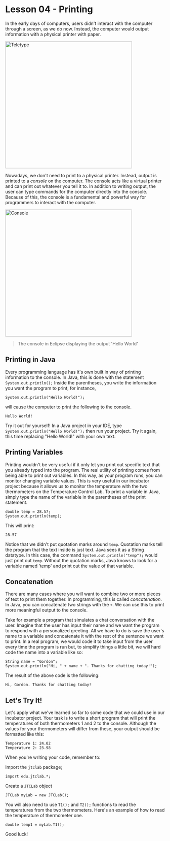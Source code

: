 # Lesson 04 - Printing
In the early days of computers, users didn't interact with the computer through a screen, as we do now. Instead, the computer would output information with a physical printer with paper.

<img src="https://upload.wikimedia.org/wikipedia/commons/8/89/WACsOperateTeletype.jpg" alt="Teletype" width="400
"/> 

Nowadays, we don't need to print to a physical printer. Instead, output is printed to a *console* on the computer. The console acts like a virtual printer and can print out whatever you tell it to. In addition to writing output, the user can type commands for the computer directly into the console. Because of this, the console is a fundamental and powerful way for programmers to interact with the computer.

<img src="https://i.imgur.com/RyFcMCv.png" alt="Console" width="400
"/> 
> The console in Eclipse displaying the output 'Hello World'

## Printing in Java
Every programming language has it's own built in way of printing information to the console. In Java, this is done with the statement ```System.out.println();``` Inside the parentheses, you write the information you want the program to print, for instance,
```
System.out.println("Hello World!");
```
will cause the computer to print the following to the console.
```
Hello World!
```
Try it out for yourself! In a Java project in your IDE, type ```System.out.println("Hello World!");``` then run your project. Try it again, this time replacing "Hello World!" with your own text.

## Printing Variables
Printing wouldn't be very useful if it only let you print out specific text that you already typed into the program. The real utility of printing comes from being able to print out variables. In this way, as your program runs, you can monitor changing variable values. This is very useful in our incubator project because it allows us to monitor the temperature with the two thermometers on the Temperature Control Lab. To print a variable in Java, simply type the name of the variable in the parentheses of the print statement.
```
double temp = 28.57;
System.out.println(temp);
```
This will print:
```
28.57
```
Notice that we didn't put quotation marks around ```temp```. Quotation marks tell the program that the text inside is just text. Java sees it as a String datatype. In this case, the command ```System.out.println("temp");``` would just print out ```temp```. Without the quotation marks, Java knows to look for a variable named 'temp' and print out the value of that variable.
## Concatenation
There are many cases where you will want to combine two or more pieces of text to print them together. In programming, this is called *concatenation*. In Java, you can concatenate two strings with the ```+```. We can use this to print more meaningful output to the console.

Take for example a program that simulates a chat conversation with the user. Imagine that the user has input their name and we want the program to respond with a personalized greeting. All we have to do is save the user's name to a variable and concatenate it with the rest of the sentence we want to print. In a real program, we would code it to take input from the user every time the program is run but, to simplify things a little bit, we will hard code the name into a variable like so:
```
String name = "Gordon";
System.out.println("Hi, " + name + ". Thanks for chatting today!");
```
The result of the above code is the following:
```
Hi, Gordon. Thanks for chatting today!
```

## Let's Try It!
Let's apply what we've learned so far to some code that we could use in our incubator project. Your task is to write a short program that will print the temperatures of both thermometers 1 and 2 to the console. Although the values for your thermometers will differ from these, your output should be formatted like this:
```
Temperature 1: 24.02
Temperature 2: 23.98
```
When you're writing your code, remember to:

Import the ```jtclab``` package;
```
import edu.jtclab.*;
```
Create a ```JTCLab``` object
```
JTCLab myLab = new JTCLab();
```
You will also need to use ```T1();``` and ```T2();``` functions to read the temperatures from the two thermometers. Here's an example of how to read the temperature of thermometer one.
```
double temp1 = myLab.T1();
```
Good luck!
